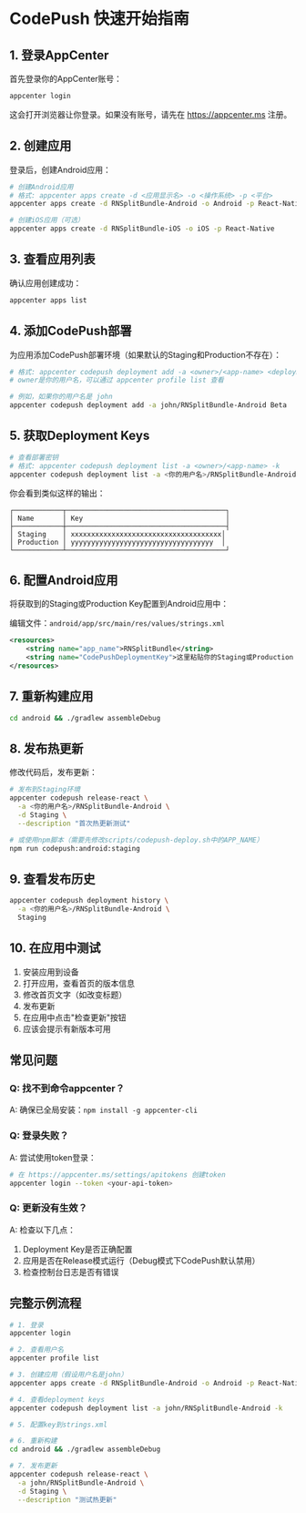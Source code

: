 # CodePush 快速开始指南

## 1. 登录AppCenter

首先登录你的AppCenter账号：

```bash
appcenter login
```

这会打开浏览器让你登录。如果没有账号，请先在 https://appcenter.ms 注册。

## 2. 创建应用

登录后，创建Android应用：

```bash
# 创建Android应用
# 格式: appcenter apps create -d <应用显示名> -o <操作系统> -p <平台>
appcenter apps create -d RNSplitBundle-Android -o Android -p React-Native

# 创建iOS应用（可选）
appcenter apps create -d RNSplitBundle-iOS -o iOS -p React-Native
```

## 3. 查看应用列表

确认应用创建成功：

```bash
appcenter apps list
```

## 4. 添加CodePush部署

为应用添加CodePush部署环境（如果默认的Staging和Production不存在）：

```bash
# 格式: appcenter codepush deployment add -a <owner>/<app-name> <deployment-name>
# owner是你的用户名，可以通过 appcenter profile list 查看

# 例如，如果你的用户名是 john
appcenter codepush deployment add -a john/RNSplitBundle-Android Beta
```

## 5. 获取Deployment Keys

```bash
# 查看部署密钥
# 格式: appcenter codepush deployment list -a <owner>/<app-name> -k
appcenter codepush deployment list -a <你的用户名>/RNSplitBundle-Android -k
```

你会看到类似这样的输出：
```
┌────────────┬───────────────────────────────────────┐
│ Name       │ Key                                   │
├────────────┼───────────────────────────────────────┤
│ Staging    │ xxxxxxxxxxxxxxxxxxxxxxxxxxxxxxxxxxxxx│
│ Production │ yyyyyyyyyyyyyyyyyyyyyyyyyyyyyyyyyyy  │
└────────────┴───────────────────────────────────────┘
```

## 6. 配置Android应用

将获取到的Staging或Production Key配置到Android应用中：

编辑文件：`android/app/src/main/res/values/strings.xml`

```xml
<resources>
    <string name="app_name">RNSplitBundle</string>
    <string name="CodePushDeploymentKey">这里粘贴你的Staging或Production Key</string>
</resources>
```

## 7. 重新构建应用

```bash
cd android && ./gradlew assembleDebug
```

## 8. 发布热更新

修改代码后，发布更新：

```bash
# 发布到Staging环境
appcenter codepush release-react \
  -a <你的用户名>/RNSplitBundle-Android \
  -d Staging \
  --description "首次热更新测试"

# 或使用npm脚本（需要先修改scripts/codepush-deploy.sh中的APP_NAME）
npm run codepush:android:staging
```

## 9. 查看发布历史

```bash
appcenter codepush deployment history \
  -a <你的用户名>/RNSplitBundle-Android \
  Staging
```

## 10. 在应用中测试

1. 安装应用到设备
2. 打开应用，查看首页的版本信息
3. 修改首页文字（如改变标题）
4. 发布更新
5. 在应用中点击"检查更新"按钮
6. 应该会提示有新版本可用

## 常见问题

### Q: 找不到命令appcenter？
A: 确保已全局安装：`npm install -g appcenter-cli`

### Q: 登录失败？
A: 尝试使用token登录：
```bash
# 在 https://appcenter.ms/settings/apitokens 创建token
appcenter login --token <your-api-token>
```

### Q: 更新没有生效？
A: 检查以下几点：
1. Deployment Key是否正确配置
2. 应用是否在Release模式运行（Debug模式下CodePush默认禁用）
3. 检查控制台日志是否有错误

## 完整示例流程

```bash
# 1. 登录
appcenter login

# 2. 查看用户名
appcenter profile list

# 3. 创建应用（假设用户名是john）
appcenter apps create -d RNSplitBundle-Android -o Android -p React-Native

# 4. 查看deployment keys
appcenter codepush deployment list -a john/RNSplitBundle-Android -k

# 5. 配置key到strings.xml

# 6. 重新构建
cd android && ./gradlew assembleDebug

# 7. 发布更新
appcenter codepush release-react \
  -a john/RNSplitBundle-Android \
  -d Staging \
  --description "测试热更新"
```
